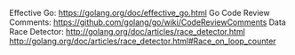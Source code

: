 Effective Go: https://golang.org/doc/effective_go.html
Go Code Review Comments: https://github.com/golang/go/wiki/CodeReviewComments
Data Race Detector:
http://golang.org/doc/articles/race_detector.html
http://golang.org/doc/articles/race_detector.html#Race_on_loop_counter
